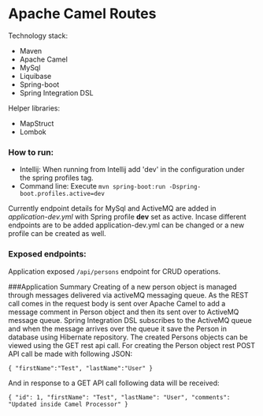# Apache Camel Routes

Technology stack:
- Maven
- Apache Camel
- MySql
- Liquibase
- Spring-boot
- Spring Integration DSL

Helper libraries:
- MapStruct
- Lombok

### How to run:
- Intellij: When running from Intellij add 'dev' in the configuration under the spring profiles tag.
- Command line: Execute `mvn spring-boot:run -Dspring-boot.profiles.active=dev` 

Currently endpoint details for MySql and ActiveMQ are added in _application-dev.yml_ with Spring profile **dev** 
set as active. Incase different endpoints are to be added application-dev.yml can be changed or a new profile can be created as well.

### Exposed endpoints:
Application exposed `/api/persons` endpoint for CRUD operations. 

###Application Summary
Creating of a new person object is managed through messages delivered
 via activeMQ messaging queue. As the REST call comes in the request body is sent over Apache Camel to add a message comment in Person object
 and then its sent over to ActiveMQ message queue. Spring Integration DSL subscribes to the ActiveMQ queue and when the 
 message arrives over the queue it save the Person in database using Hibernate repository. The created Persons objects can be
 viewed using the GET rest api call. For creating the Person object rest POST API call be made with following JSON:

`{
      "firstName":"Test",
      "lastName":"User"
 }`
     
And in response to a GET API call following data will be received:

`{
     "id": 1,
     "firstName": "Test",
     "lastName": "User",
     "comments": "Updated inside Camel Processor"
 }`